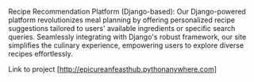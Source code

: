 Recipe Recommendation Platform (Django-based):
Our Django-powered platform revolutionizes meal planning by offering personalized recipe suggestions tailored to users' available ingredients or specific search queries. Seamlessly integrating with Django's robust framework, our site simplifies the culinary experience, empowering users to explore diverse recipes effortlessly.

Link to project [http://epicureanfeasthub.pythonanywhere.com]
